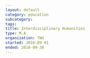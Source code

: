 ```yaml
---
layout: default
category: education
subcategory:
tags:
title: Interdisciplinary Humanities
type: M.A.
organization: TWU
started: 2016-09-01
ended: 2018-09-30
---
```


